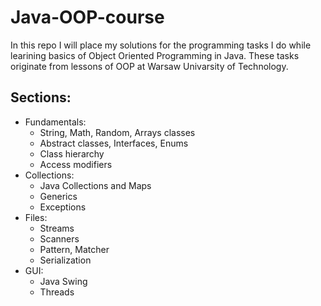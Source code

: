 # Java-OOP-course
In this repo I will place my solutions for the programming tasks I do while learining basics of Object Oriented Programming in Java. These tasks originate from lessons of OOP at Warsaw Univarsity of Technology.
## Sections:
- Fundamentals:
  * String, Math, Random, Arrays classes
  * Abstract classes, Interfaces, Enums
  * Class hierarchy
  * Access modifiers
- Collections:
  * Java Collections and Maps
  * Generics
  * Exceptions
- Files:
  * Streams
  * Scanners
  * Pattern, Matcher
  * Serialization
- GUI:
  * Java Swing
  * Threads
